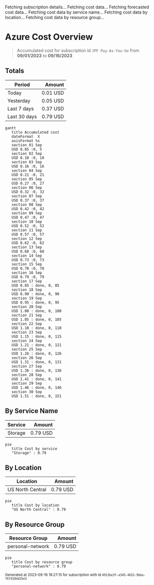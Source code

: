 Fetching subscription details...
Fetching cost data...
Fetching forecasted cost data...
Fetching cost data by service name...
Fetching cost data by location...
Fetching cost data by resource group...
# Azure Cost Overview

> Accumulated cost for subscription id `JPF Pay-As-You-Go` from **09/01/2023** to **09/16/2023**

## Totals

|Period|Amount|
|---|---:|
|Today|0.01 USD|
|Yesterday|0.05 USD|
|Last 7 days|0.37 USD|
|Last 30 days|0.79 USD|

```mermaid
gantt
   title Accumulated cost
   dateFormat  X
   axisFormat %s
   section 01 Sep
   USD 0.05 :0, 5
   section 02 Sep
   USD 0.10 :0, 10
   section 03 Sep
   USD 0.16 :0, 16
   section 04 Sep
   USD 0.21 :0, 21
   section 05 Sep
   USD 0.27 :0, 27
   section 06 Sep
   USD 0.32 :0, 32
   section 07 Sep
   USD 0.37 :0, 37
   section 08 Sep
   USD 0.42 :0, 42
   section 09 Sep
   USD 0.47 :0, 47
   section 10 Sep
   USD 0.52 :0, 52
   section 11 Sep
   USD 0.57 :0, 57
   section 12 Sep
   USD 0.62 :0, 62
   section 13 Sep
   USD 0.68 :0, 68
   section 14 Sep
   USD 0.73 :0, 73
   section 15 Sep
   USD 0.78 :0, 78
   section 16 Sep
   USD 0.79 :0, 79
   section 17 Sep
   USD 0.85 : done, 0, 85
   section 18 Sep
   USD 0.90 : done, 0, 90
   section 19 Sep
   USD 0.95 : done, 0, 95
   section 20 Sep
   USD 1.00 : done, 0, 100
   section 21 Sep
   USD 1.05 : done, 0, 105
   section 22 Sep
   USD 1.10 : done, 0, 110
   section 23 Sep
   USD 1.15 : done, 0, 115
   section 24 Sep
   USD 1.21 : done, 0, 121
   section 25 Sep
   USD 1.26 : done, 0, 126
   section 26 Sep
   USD 1.31 : done, 0, 131
   section 27 Sep
   USD 1.36 : done, 0, 136
   section 28 Sep
   USD 1.41 : done, 0, 141
   section 29 Sep
   USD 1.46 : done, 0, 146
   section 30 Sep
   USD 1.51 : done, 0, 151
```

## By Service Name

|Service|Amount|
|---|---:|
|Storage|0.79 USD|

```mermaid
pie
   title Cost by service
   "Storage" : 0.79
```

## By Location

|Location|Amount|
|---|---:|
|US North Central|0.79 USD|

```mermaid
pie
   title Cost by location
   "US North Central" : 0.79
```

## By Resource Group

|Resource Group|Amount|
|---|---:|
|personal-network|0.79 USD|

```mermaid
pie
   title Cost by resource group
   "personal-network" : 0.79
```

<sup>Generated at 2023-09-16 18:27:15 for subscription with id `4913be3f-a345-4652-9bba-767418dd25e3`</sup>
